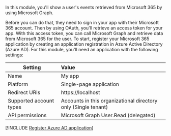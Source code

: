 In this module, you'll show a user's events retrieved from Microsoft 365 by using Microsoft Graph. 

Before you can do that, they need to sign in your app with their Microsoft 365 account. Then by using OAuth, you'll retrieve an access token for your app. With this access token, you can call Microsoft Graph and retrieve data from Microsoft 365 for the user.
To start, register your Microsoft 365 application by creating an application registration in Azure Active Directory (Azure AD). For this module, you'll need an application with the following settings:

| Setting  | Value  |
| -------------- | :--------- | 
| Name  | My app | 
| Platform  | Single-page application  | 
| Redirect URIs  | https://localhost  | 
| Supported account types  | Accounts in this organizational directory only (Single tenant)  | 
| API permissions  |Microsoft Graph User.Read (delegated)  | 

[!INCLUDE [Register Azure AD application](../../../includes/exercise-register-aad-application.md)]

